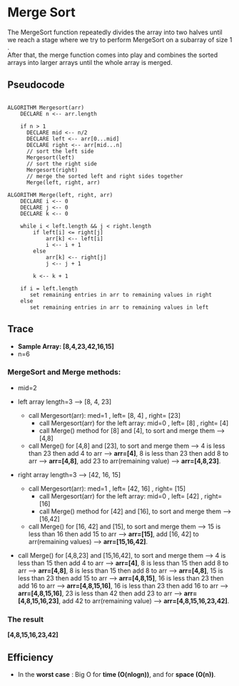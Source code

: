 # Merge Sort  
The MergeSort function repeatedly divides the array into two halves until we reach a stage where we try to perform MergeSort on a subarray of size 1 .  
After that, the merge function comes into play and combines the sorted arrays into larger arrays until the whole array is merged.  

## Pseudocode   

```

ALGORITHM Mergesort(arr)
    DECLARE n <-- arr.length

    if n > 1
      DECLARE mid <-- n/2
      DECLARE left <-- arr[0...mid]
      DECLARE right <-- arr[mid...n]
      // sort the left side
      Mergesort(left)
      // sort the right side
      Mergesort(right)
      // merge the sorted left and right sides together
      Merge(left, right, arr)

ALGORITHM Merge(left, right, arr)
    DECLARE i <-- 0
    DECLARE j <-- 0
    DECLARE k <-- 0

    while i < left.length && j < right.length
        if left[i] <= right[j]
            arr[k] <-- left[i]
            i <-- i + 1
        else
            arr[k] <-- right[j]
            j <-- j + 1

        k <-- k + 1

    if i = left.length
       set remaining entries in arr to remaining values in right
    else
       set remaining entries in arr to remaining values in left

```

## Trace  

- **Sample Array:  [8,4,23,42,16,15]**
- n=6
### MergeSort and Merge methods:  
- mid=2
- left array length=3  --> [8, 4, 23]
   - call Mergesort(arr):  med=1   ,  left= [8, 4]   ,   right= [23]  
       - call Mergesort(arr) for the left array:  mid=0   , left= [8]   , right= [4]  
       - call Merge() method for [8] and [4], to sort and merge them --> [4,8]  
   - call Merge() for [4,8] and [23], to sort and merge them --> 4 is less than 23 then add 4 to arr --> **arr=[4]**, 8 is less than 23 then add 8 to arr --> **arr=[4,8]**, add 23 to arr(remaining value) --> **arr=[4,8,23]**.  


- right array length=3  --> [42, 16, 15]
    - call Mergesort(arr):  med=1   ,  left= [42, 16]   ,   right= [15]
        - call Mergesort(arr) for the left array:  mid=0   , left= [42]   , right= [16]  
        - call Merge() method for [42] and [16], to sort and merge them --> [16,42]  
    - call Merge() for [16, 42] and [15], to sort and merge them --> 15 is less than 16 then add 15 to arr --> **arr=[15]**, add [16, 42] to arr(remaining values) --> **arr=[15,16,42]**.  

- call Merge() for [4,8,23] and [15,16,42], to sort and merge them --> 4 is less than 15 then add 4 to arr --> **arr=[4]**, 8 is less than 15 then add 8 to arr --> **arr=[4,8]**, 8 is less than 15 then add 8 to arr --> **arr=[4,8]**, 15 is less than 23 then add 15 to arr --> **arr=[4,8,15]**, 16 is less than 23 then add 16 to arr --> **arr=[4,8,15,16]**, 16 is less than 23 then add 16 to arr --> **arr=[4,8,15,16]**, 23 is less than 42 then add 23 to arr --> **arr=[4,8,15,16,23]**, add 42 to arr(remaining value) --> **arr=[4,8,15,16,23,42]**.  

### The result
**[4,8,15,16,23,42]**

## Efficiency
- In the **worst case** : Big O for **time (O(nlogn))**, and for **space (O(n))**.  




    
